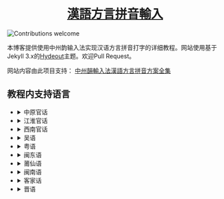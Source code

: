 <h1 align="center">
  <a href="https://laubonghaudoi.github.io/dialects/">漢語方言拼音輸入</a>
</h1>

![Contributions welcome](https://img.shields.io/badge/contributions-welcome-brightgreen.svg?style=flat-square)

本博客提供使用中州韵输入法实现汉语方言拼音打字的详细教程。网站使用基于Jekyll 3.x的[Hydeout](https://github.com/fongandrew/hydeout)主题。欢迎Pull Request。

网站内容由此项目支持：
[中州韻輸入法漢語方言拼音方案全集](https://github.com/laubonghaudoi/Chinese_dialect_Rime_schema)

## 教程内支持语言


<ul>
    <li>
        <details>
            <summary>
                中原官话
            </summary>
            <ul>
                <li>洛阳话 - 洛嵩片</li>
                <li>郑州话 - 郑开片</li>
                <li>枣庄话 - 徐淮片</li>
            </ul>
        </details>
    </li>
    <li>
        <details>
            <summary>
                江淮官话
            </summary>
            <ul>
                <li>南京话 - 洪巢片</li>
            </ul>
        </details>
    </li>
    <li>
        <details>
            <summary>
                西南官话
            </summary>
            <ul>
                <li>成都话 - 成渝片</li>
                <li>重庆话 - 成渝片</li>
                <li>宜宾话 - 灌赤片</li>
                <li>自贡话 - 灌赤片</li>
                <li>贵阳话 - 川黔片</li>
            </ul>
        </details>
    </li>
    <li>
        <details>
            <summary>
                吴语
            </summary>
            <ul>
                <li>上海话 - 太湖片</li>
                <li>苏州话 - 太湖片</li>
                <li>宁波话 - 太湖片</li>
                <li>海宁话 - 太湖片</li>
                <li>桐乡话 - 太湖片</li>
                <li>海盐话 - 太湖片</li>
                <li>嘉善话 - 太湖片</li>
                <li>嘉兴话 - 太湖片</li>
                <li>松江话 - 太湖片</li>
                <li>永嘉话 - 瓯江片</li>
            </ul>
        </details>
    </li>
    <li>
        <details>
            <summary>
                粤语
            </summary>
            <ul>
                <li>广州话 - 广府片</li>
                <li>梧州话 - 广府片</li>
                <li>南宁话 - 邕浔片</li>
                <li>藤县话 - 勾漏片</li>
                <li>贵港话 - 勾漏片</li>
            </ul>
        </details>
    </li>
    <li>
        <details>
            <summary>
                闽东语
            </summary>
            <ul>
                <li>福州话 - 侯官片</li>
            </ul>
        </details>
    </li>
    <li>
        <details>
            <summary>
                莆仙语
            </summary>
            <ul>
                <li>兴化话</li>
            </ul>
        </details>
    </li>
    <li>
        <details>
            <summary>
                闽南语
            </summary>
            <ul>
                <li>厦门话 - 泉漳片</li>
                <li>泉州话 - 泉漳片</li>
                <li>漳州话 - 泉漳片</li>
                <li>台湾话 - 泉漳片</li>
                <li>潮州话 - 潮汕片</li>
                <li>汕头话 - 潮汕片</li>
                <li>潮阳话 - 潮汕片</li>
                <li>揭阳话 - 潮汕片</li>
                <li>澄海话 - 潮汕片</li>
                <li>饶平话 - 潮汕片</li>
            </ul>
        </details>
    </li>
    <li>
        <details>
            <summary>
                客家话
            </summary>
            <ul>
                <li>梅县话 - 粤台片</li>
            </ul>
        </details>
    </li>
    <li>
        <details>
            <summary>
                晋语
            </summary>
            <ul>
                解州话
            </ul>
        </details>
    </li>
</ul>


